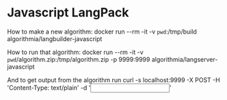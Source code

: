 # Javascript LangPack

How to make a new algorithm:
docker run --rm -it -v `pwd`:/tmp/build algorithmia/langbuilder-javascript

How to run that algorithm:
docker run --rm -it -v `pwd`/algorithm.zip:/tmp/algorithm.zip -p 9999:9999 algorithmia/langserver-javascript

And to get output from the algorithm run
curl -s localhost:9999 -X POST -H 'Content-Type: text/plain' -d '<INPUT>'